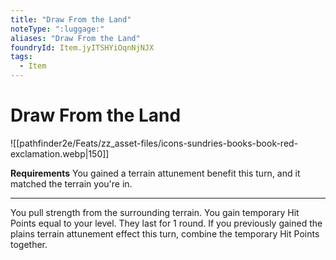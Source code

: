 ```yaml
---
title: "Draw From the Land"
noteType: ":luggage:"
aliases: "Draw From the Land"
foundryId: Item.jyITSHYiOqnNjNJX
tags:
  - Item
---
```


# Draw From the Land
![[pathfinder2e/Feats/zz_asset-files/icons-sundries-books-book-red-exclamation.webp|150]]

**Requirements** You gained a terrain attunement benefit this turn, and it matched the terrain you're in.

* * *

You pull strength from the surrounding terrain. You gain temporary Hit Points equal to your level. They last for 1 round. If you previously gained the plains terrain attunement effect this turn, combine the temporary Hit Points together.
